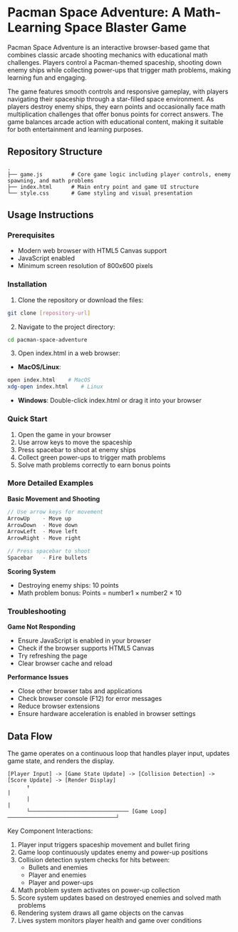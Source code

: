 # Pacman Space Adventure: A Math-Learning Space Blaster Game

Pacman Space Adventure is an interactive browser-based game that combines classic arcade shooting mechanics with educational math challenges. Players control a Pacman-themed spaceship, shooting down enemy ships while collecting power-ups that trigger math problems, making learning fun and engaging.

The game features smooth controls and responsive gameplay, with players navigating their spaceship through a star-filled space environment. As players destroy enemy ships, they earn points and occasionally face math multiplication challenges that offer bonus points for correct answers. The game balances arcade action with educational content, making it suitable for both entertainment and learning purposes.

## Repository Structure
```
.
├── game.js         # Core game logic including player controls, enemy spawning, and math problems
├── index.html      # Main entry point and game UI structure
└── style.css       # Game styling and visual presentation
```

## Usage Instructions
### Prerequisites
- Modern web browser with HTML5 Canvas support
- JavaScript enabled
- Minimum screen resolution of 800x600 pixels

### Installation
1. Clone the repository or download the files:
```bash
git clone [repository-url]
```

2. Navigate to the project directory:
```bash
cd pacman-space-adventure
```

3. Open index.html in a web browser:
- **MacOS/Linux**:
```bash
open index.html    # MacOS
xdg-open index.html    # Linux
```
- **Windows**: Double-click index.html or drag it into your browser

### Quick Start
1. Open the game in your browser
2. Use arrow keys to move the spaceship
3. Press spacebar to shoot at enemy ships
4. Collect green power-ups to trigger math problems
5. Solve math problems correctly to earn bonus points

### More Detailed Examples
**Basic Movement and Shooting**
```javascript
// Use arrow keys for movement
ArrowUp    - Move up
ArrowDown  - Move down
ArrowLeft  - Move left
ArrowRight - Move right

// Press spacebar to shoot
Spacebar   - Fire bullets
```

**Scoring System**
- Destroying enemy ships: 10 points
- Math problem bonus: Points = number1 × number2 × 10

### Troubleshooting
**Game Not Responding**
- Ensure JavaScript is enabled in your browser
- Check if the browser supports HTML5 Canvas
- Try refreshing the page
- Clear browser cache and reload

**Performance Issues**
- Close other browser tabs and applications
- Check browser console (F12) for error messages
- Reduce browser extensions
- Ensure hardware acceleration is enabled in browser settings

## Data Flow
The game operates on a continuous loop that handles player input, updates game state, and renders the display.

```ascii
[Player Input] -> [Game State Update] -> [Collision Detection] -> [Score Update] -> [Render Display]
      ↑                                                                                  |
      |                                                                                 |
      └─────────────────────────────── [Game Loop] ──────────────────────────────────┘
```

Key Component Interactions:
1. Player input triggers spaceship movement and bullet firing
2. Game loop continuously updates enemy and power-up positions
3. Collision detection system checks for hits between:
   - Bullets and enemies
   - Player and enemies
   - Player and power-ups
4. Math problem system activates on power-up collection
5. Score system updates based on destroyed enemies and solved math problems
6. Rendering system draws all game objects on the canvas
7. Lives system monitors player health and game over conditions